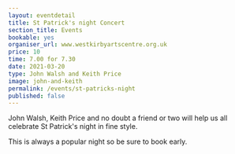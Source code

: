 ```yaml
---
layout: eventdetail
title: St Patrick's night Concert
section_title: Events
bookable: yes
organiser_url: www.westkirbyartscentre.org.uk
price: 10
time: 7.00 for 7.30
date: 2021-03-20
type: John Walsh and Keith Price
image: john-and-keith
permalink: /events/st-patricks-night
published: false
---
```


John Walsh, Keith Price and no doubt a friend or two will help us all celebrate
St Patrick's night in fine style.

This is always a popular night so be sure to book early.
